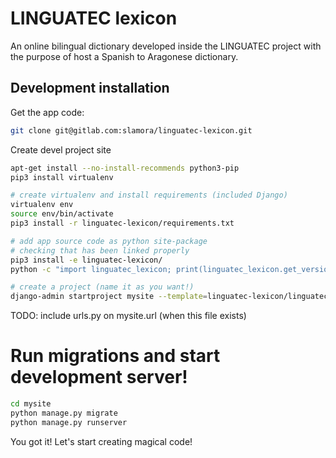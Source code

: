 # LINGUATEC lexicon

An online bilingual dictionary developed inside the LINGUATEC project
with the purpose of host a Spanish to Aragonese dictionary.

## Development installation

Get the app code:
```bash
git clone git@gitlab.com:slamora/linguatec-lexicon.git
```

Create devel project site
```bash
apt-get install --no-install-recommends python3-pip
pip3 install virtualenv

# create virtualenv and install requirements (included Django)
virtualenv env
source env/bin/activate
pip3 install -r linguatec-lexicon/requirements.txt

# add app source code as python site-package
# checking that has been linked properly
pip3 install -e linguatec-lexicon/
python -c "import linguatec_lexicon; print(linguatec_lexicon.get_version())"

# create a project (name it as you want!)
django-admin startproject mysite --template=linguatec-lexicon/linguatec_lexicon/conf/project_template
```

TODO: include urls.py on mysite.url (when this file exists)

# Run migrations and start development server!
```bash
cd mysite
python manage.py migrate
python manage.py runserver
```

You got it! Let's start creating magical code!
